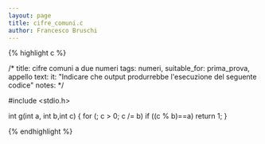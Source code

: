 ```yaml
---
layout: page
title: cifre_comuni.c
author: Francesco Bruschi
---
```


{% highlight c %}

/*
title: cifre comuni a due numeri
tags: numeri,
suitable_for: prima_prova, appello
text:
    it: "Indicare che output produrrebbe l'esecuzione del seguente codice"
notes:
*/

#include <stdio.h>

int g(int a, int b,int c)
{
    for (; c > 0; c /= b)
        if ((c % b)==a) return 1;
}


{% endhighlight %}
